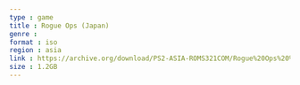 ```yaml
---
type : game
title : Rogue Ops (Japan)
genre : 
format : iso
region : asia
link : https://archive.org/download/PS2-ASIA-ROMS321COM/Rogue%20Ops%20%28Japan%29.7z
size : 1.2GB
---
```

